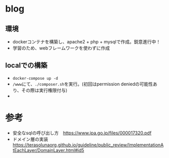 # blog

## 環境
- dockerコンテナを構築し、apache2 + php + mysqlで作成。鋭意進行中！
- 学習のため、webフレームワークを使わずに作成

## localでの構築
- ```docker-compose up -d```
- ```/www```にて、```./composer.sh```を実行。(初回はpermission deniedの可能性あり、その際は実行権限付与)
- 

# 参考
- 安全なsqlの呼び出し方　https://www.ipa.go.jp/files/000017320.pdf
- ドメイン層の実装 https://terasolunaorg.github.io/guideline/public_review/ImplementationAtEachLayer/DomainLayer.html#id5

